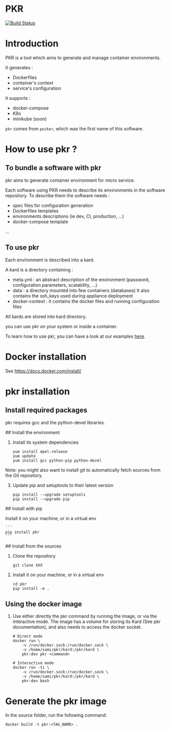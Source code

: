 # PKR

[![Build Status](https://travis-ci.org/altairengineering/pkr.svg?branch=master)](https://travis-ci.org/altairengineering/pkr)

# Introduction
PKR is a tool which aims to generate and manage container environments.

It generates :
- Dockerfiles 
- container's context
- service's configuration

It supports :
- docker-compose
- K8s
- minikube (soon) 

`pkr` comes from `pocker`, which was the first name of this software.


# How to use pkr ?

## To bundle a software with pkr
pkr aims to generate container environment for micro service.

Each software using PKR needs to describe its environments in the software repository.
To describe them the software needs :
- spec files for configuration generation
- Dockerfiles templates
- environments descriptions (ie dev, CI, production, ...)
- docker-compose template

...

## To use pkr 
Each environment is described into a kard.

A kard is a directory containing :

- meta.yml : an abstract description of the environment (password, configuration parameters, scalability, ...)
- data : a directory mounted into few containers (databases) It also contains the ssh_keys used during appliance deployment
- docker-context : it contains the docker files and running configuration files 

All kards are stored into kard directory. 

you can use pkr on your system or inside a container.

To learn how to use pkr, you can have a look at our examples [here](https://github.com/altairengineering/pkr-demo).


# Docker installation

See https://docs.docker.com/install/

# pkr installation


## Install required packages

pkr requires gcc and the python-devel libraries.


## Install the environment

1. Install its system dependencies

    ```
    yum install epel-release
    yum update
    yum install gcc python-pip python-devel
    ```
Note: you might also want to install git to automatically fetch sources from the Git repository.

3. Update pip and setuptools to their latest version

    ```
    pip install --upgrade setuptools
    pip install --upgrade pip
    ```
    

## Install with pip


Install it on your machine, or in a virtual env

    ```
    pip install pkr
    ```


## Install from the sources

1. Clone the repository

    ```
    git clone XXX
    ```

2. Install it on your machine, or in a virtual env

    ```
    cd pkr
    pip install -e .
    ```


## Using the docker image

1. Use either directly the pkr command by running the image, or via the interactive mode.
   The image has a volume for storing its Kard (See pkr documentation), and also needs to access the docker socket.

    ```
    # Direct mode
    docker run \
        -v /run/docker.sock:/run/docker.sock \ 
        -v /home/sami/pkr/kard:/pkr/kard \
        pkr:dev pkr <command>

    # Interactive mode
    docker run -ti \
        -v /run/docker.sock:/run/docker.sock \
        -v /home/sami/pkr/kard:/pkr/kard \
        pkr:dev bash
    ```


# Generate the pkr image

In the source folder, run the following command:

    docker build -t pkr:<TAG_NAME> .


